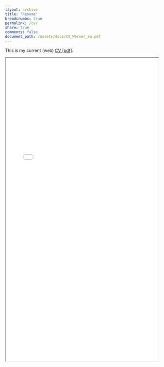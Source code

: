 ```yaml
---
layout: archive
title: "Resume"
breadcrumbs: true
permalink: /cv/
share: true
comments: false
document_path: /assets/docs/CV_Werner_en.pdf 
---
```


This is my current (web) <a href="{{ page.document_path }}">CV [pdf]</a>.
<br>
<iframe src="{{ page.document_path }}" width="100%" height="1000px"></iframe>
